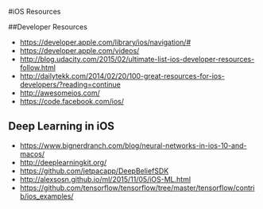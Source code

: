 #iOS Resources

##Developer Resources
* https://developer.apple.com/library/ios/navigation/#
* https://developer.apple.com/videos/
* http://blog.udacity.com/2015/02/ultimate-list-ios-developer-resources-follow.html
* http://dailytekk.com/2014/02/20/100-great-resources-for-ios-developers/?reading=continue
* http://awesomeios.com/
* https://code.facebook.com/ios/

## Deep Learning in iOS
* https://www.bignerdranch.com/blog/neural-networks-in-ios-10-and-macos/
* http://deeplearningkit.org/
* https://github.com/jetpacapp/DeepBeliefSDK
* http://alexsosn.github.io/ml/2015/11/05/iOS-ML.html
* https://github.com/tensorflow/tensorflow/tree/master/tensorflow/contrib/ios_examples/

